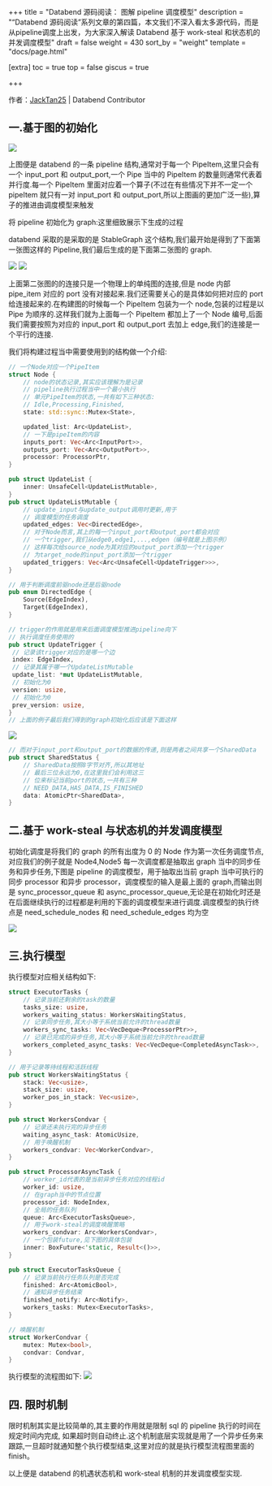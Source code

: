 +++
title = "Databend 源码阅读： 图解 pipeline 调度模型"
description = "“Databend 源码阅读”系列文章的第四篇，本文我们不深入看太多源代码，而是从pipeline调度上出发，为大家深入解读 Databend 基于 work-steal 和状态机的并发调度模型"
draft = false
weight = 430
sort_by = "weight"
template = "docs/page.html"

[extra]
toc = true
top = false
giscus = true

+++

作者：[JackTan25](https://github.com/JackTan25) | Databend Contributor

## 一.基于图的初始化

![](https://databend-internals.psiace.me/source-reading/pipeline_model_graph/1-pipeline-arch.png)

上图便是 databend 的一条 pipeline 结构,通常对于每一个 PipeItem,这里只会有一个 input_port 和 output_port,一个 Pipe 当中的 PipeItem 的数量则通常代表着并行度.每一个 PipeItem 里面对应着一个算子(不过在有些情况下并不一定一个 pipeItem 就只有一对 input_port 和 output_port,所以上图画的更加广泛一些),算子的推进由调度模型来触发

将 pipeline 初始化为 graph:这里细致展示下生成的过程

databend 采取的是采取的是 StableGraph 这个结构,我们最开始是得到了下面第一张图这样的 Pipeline,我们最后生成的是下面第二张图的 graph.

![](https://databend-internals.psiace.me/source-reading/pipeline_model_graph/2-pipeline-graph-build-01.jpg)
![](https://databend-internals.psiace.me/source-reading/pipeline_model_graph/3-pipeline-graph-build-02.jpg)

上面第二张图的的连接只是一个物理上的单纯图的连接,但是 node 内部 pipe_item 对应的 port 没有对接起来.我们还需要关心的是具体如何把对应的 port 给连接起来的.在构建图的时候每一个 PipeItem 包装为一个 node,包装的过程是以 Pipe 为顺序的.这样我们就为上面每一个 PipeItem 都加上了一个 Node 编号,后面我们需要按照为对应的 input_port 和 output_port 去加上 edge,我们的连接是一个平行的连接.

我们将构建过程当中需要使用到的结构做一个介绍:

```rust
// 一个Node对应一个PipeItem
struct Node {
    // node的状态记录,其实应该理解为是记录
    // pipeline执行过程当中一个最小执行
    // 单元PipeItem的状态,一共有如下三种状态:
    // Idle,Processing,Finished,
    state: std::sync::Mutex<State>,

    updated_list: Arc<UpdateList>,
    // 一下是pipeItem的内容
    inputs_port: Vec<Arc<InputPort>>,
    outputs_port: Vec<Arc<OutputPort>>,
    processor: ProcessorPtr,
}

pub struct UpdateList {
    inner: UnsafeCell<UpdateListMutable>,
}
pub struct UpdateListMutable {
    // update_input与update_output调用时更新,用于
    // 调度模型的任务调度
    updated_edges: Vec<DirectedEdge>,
    // 对于Node而言,其上的每一个input_port和output_port都会对应
    // 一个trigger,我们从edge0,edge1,...,edgen（编号就是上图示例）
    // 这样每次给source_node为其对应的output_port添加一个trigger
    // 为target_node的input_port添加一个trigger
    updated_triggers: Vec<Arc<UnsafeCell<UpdateTrigger>>>,
}

// 用于判断调度前驱node还是后驱node
pub enum DirectedEdge {
    Source(EdgeIndex),
    Target(EdgeIndex),
}

// trigger的作用就是用来后面调度模型推进pipeline向下
// 执行调度任务使用的
pub struct UpdateTrigger {
 // 记录该trigger对应的是哪一个边
 index: EdgeIndex,
 // 记录其属于哪一个UpdateListMutable
 update_list: *mut UpdateListMutable,
 // 初始化为0
 version: usize,
 // 初始化为0
 prev_version: usize,
}
// 上面的例子最后我们得到的graph初始化后应该是下面这样
```

![](https://databend-internals.psiace.me/source-reading/pipeline_model_graph/4-pipeline-graph-build-03.jpg)

```rust
// 而对于input_port和output_port的数据的传递,则是两者之间共享一个SharedData
pub struct SharedStatus {
    // SharedData按照8字节对齐,所以其地址
    // 最后三位永远为0,在这里我们会利用这三
    // 位来标记当前port的状态,一共有三种
    // NEED_DATA,HAS_DATA,IS_FINISHED
    data: AtomicPtr<SharedData>,
}
```

## 二.基于 work-steal 与状态机的并发调度模型

初始化调度是将我们的 graph 的所有出度为 0 的 Node 作为第一次任务调度节点,对应我们的例子就是 Node4,Node5 每一次调度都是抽取出 graph 当中的同步任务和异步任务,下图是 pipeline 的调度模型，用于抽取出当前 graph 当中可执行的同步 processor 和异步 processor，调度模型的输入是最上面的 graph,而输出则是 sync_processor_queue 和 async_processor_queue,无论是在初始化时还是在后面继续执行的过程都是利用的下面的调度模型来进行调度.调度模型的执行终点是 need_schedule_nodes 和 need_schedule_edges 均为空

![](https://databend-internals.psiace.me/source-reading/pipeline_model_graph/5-pipeline-model.jpg)

## 三.执行模型

执行模型对应相关结构如下:

```rust
struct ExecutorTasks {
    // 记录当前还剩余的task的数量
    tasks_size: usize,
    workers_waiting_status: WorkersWaitingStatus,
    // 记录同步任务,其大小等于系统当前允许的thread数量
    workers_sync_tasks: Vec<VecDeque<ProcessorPtr>>,
    // 记录已完成的异步任务,其大小等于系统当前允许的thread数量
    workers_completed_async_tasks: Vec<VecDeque<CompletedAsyncTask>>,
}

// 用于记录等待线程和活跃线程
pub struct WorkersWaitingStatus {
    stack: Vec<usize>,
    stack_size: usize,
    worker_pos_in_stack: Vec<usize>,
}

pub struct WorkersCondvar {
    // 记录还未执行完的异步任务
    waiting_async_task: AtomicUsize,
    // 用于唤醒机制
    workers_condvar: Vec<WorkerCondvar>,
}

pub struct ProcessorAsyncTask {
    // worker_id代表的是当前异步任务对应的线程id
    worker_id: usize,
    // 在graph当中的节点位置
    processor_id: NodeIndex,
    // 全局的任务队列
    queue: Arc<ExecutorTasksQueue>,
    // 用于work-steal的调度唤醒策略
    workers_condvar: Arc<WorkersCondvar>,
    // 一个包装future,见下图的具体包装
    inner: BoxFuture<'static, Result<()>>,
}

pub struct ExecutorTasksQueue {
    // 记录当前执行任务队列是否完成
    finished: Arc<AtomicBool>,
    // 通知异步任务结束
    finished_notify: Arc<Notify>,
    workers_tasks: Mutex<ExecutorTasks>,
}

// 唤醒机制
struct WorkerCondvar {
    mutex: Mutex<bool>,
    condvar: Condvar,
}
```

执行模型的流程图如下:
![](https://databend-internals.psiace.me/source-reading/pipeline_model_graph/6-parallel-pipeline-model.jpg)

## 四. 限时机制

限时机制其实是比较简单的,其主要的作用就是限制 sql 的 pipeline 执行的时间在规定时间内完成,
如果超时则自动终止.这个机制底层实现就是用了一个异步任务来跟踪,一旦超时就通知整个执行模型结束,这里对应的就是执行模型流程图里面的 finish。

以上便是 databend 的机遇状态机和 work-steal 机制的并发调度模型实现.
